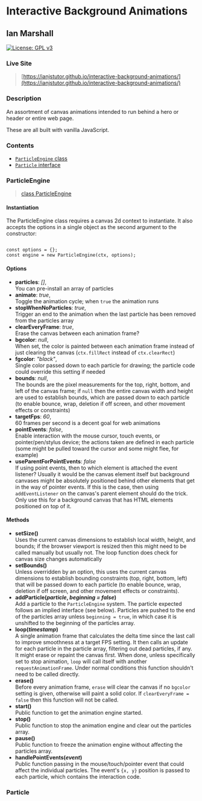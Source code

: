 # Interactive Background Animations

## Ian Marshall

[![License: GPL v3](https://img.shields.io/badge/License-GPLv3-blue.svg)](https://www.gnu.org/licenses/gpl-3.0)

### Live Site

> [https://ianjstutor.github.io/interactive-background-animations/](https://ianjstutor.github.io/interactive-background-animations/)

### Description

An assortment of canvas animations intended to run behind a hero or header or entire web page.

These are all built with vanilla JavaScript.

### Contents

* [<code>ParticleEngine</code> class](#particleengine)
* [<code>Particle</code> interface](#particle)

### ParticleEngine

> [class ParticleEngine](https://github.com/ianJStutor/interactive-background-animations/blob/main/assets/js/canvas-animations/particle-engine.js)

#### Instantiation

The ParticleEngine class requires a canvas 2d context to instantiate. It also accepts the options in a single object as the second argument to the constructor:

<code>
const options = {};
const engine = new ParticleEngine(ctx, options);
</code>

#### Options

* **particles**: *[]*,<br>You can pre-install an array of particles
* **animate**: *true*,<br>Toggle the animation cycle; when <code>true</code> the animation runs
* **stopWhenNoParticles**: *true*,<br>Trigger an end to the animation when the last particle has been removed from the particles array
* **clearEveryFrame**: *true*,<br>Erase the canvas between each animation frame?
* **bgcolor**: *null*,<br>When set, the color is painted between each animation frame instead of just clearing the canvas (<code>ctx.fillRect</code> instead of <code>ctx.clearRect</code>)
* **fgcolor**: *"black"*,<br>Single color passed down to each particle for drawing; the particle code could override this setting if needed
* **bounds**: *null*,<br>The bounds are the pixel measurements for the top, right, bottom, and left of the canvas frame; if <code>null</code> then the entire canvas width and height are used to establish bounds, which are passed down to each particle (to enable bounce, wrap, deletion if off screen, and other movement effects or constraints)
* **targetFps**: *60*,<br>60 frames per second is a decent goal for web animations
* **pointEvents**: *false*,<br>Enable interaction with the mouse cursor, touch events, or pointer/pen/stylus device; the actions taken are defined in each particle (some might be pulled toward the cursor and some might flee, for example)
* **useParentForPointEvents**: *false*<br>If using point events, then to which element is attached the event listener? Usually it would be the canvas element itself but background canvases might be absolutely positioned behind other elements that get in the way of pointer events. If this is the case, then using <code>addEventListener</code> on the canvas's parent element should do the trick. Only use this for a background canvas that has HTML elements positioned on top of it.

#### Methods

* **setSize()**<br>Uses the current canvas dimensions to establish local width, height, and bounds; if the browser viewport is resized then this might need to be called manually but usually not. The loop function does check for canvas size changes automatically
* **setBounds()**<br>Unless overridden by an option, this uses the current canvas dimensions to establish bounding constraints (top, right, bottom, left) that will be passed down to each particle (to enable bounce, wrap, deletion if off screen, and other movement effects or constraints).
* **addParticle(*particle*, *beginning = false*)**<br>Add a particle to the <code>ParticleEngine</code> system. The particle expected follows an implied interface (see below). Particles are pushed to the end of the particles array unless <code>beginning = true</code>, in which case it is unshifted to the beginning of the particles array.
* **loop(*timestamp*)**<br>A single animation frame that calculates the delta time since the last call to improve smoothness at a target FPS setting. It then calls an update for each particle in the particle array, filtering out dead particles, if any. It might erase or repaint the canvas first. When done, unless specifically set to stop animation, <code>loop</code> will call itself with another <code>requestAnimationFrame</code>. Under normal conditions this function shouldn't need to be called directly.
* **erase()**<br>Before every animation frame, <code>erase</code> will clear the canvas if no <code>bgcolor</code> setting is given, otherwise will paint a solid color. If <code>clearEveryFrame = false</code> then this function will not be called.
* **start()**<br>Public function to get the animation engine started.
* **stop()**<br>Public function to stop the animation engine and clear out the particles array.
* **pause()**<br>Public function to freeze the animation engine without affecting the particles array.
* **handlePointEvents(*event*)**<br>Public function passing in the mouse/touch/pointer event that could affect the individual particles. The event's <code>{x, y}</code> position is passed to each particle, which contains the interaction code.

### Particle
